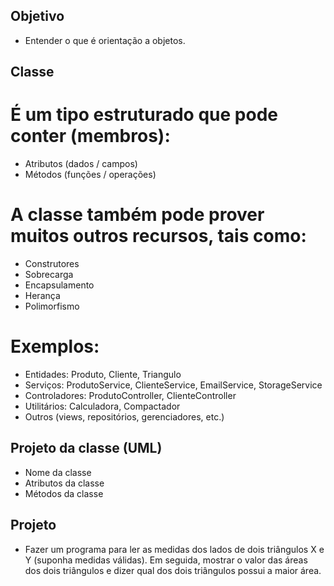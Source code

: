 ## Objetivo
- Entender o que é orientação a objetos.

## Classe
# É um tipo estruturado que pode conter (membros):
- Atributos (dados / campos)
- Métodos (funções / operações)

# A classe também pode prover muitos outros recursos, tais como:
- Construtores
- Sobrecarga
- Encapsulamento
- Herança
- Polimorfismo

# Exemplos:
- Entidades: Produto, Cliente, Triangulo
- Serviços: ProdutoService, ClienteService, EmailService, StorageService
- Controladores: ProdutoController, ClienteController
- Utilitários: Calculadora, Compactador
- Outros (views, repositórios, gerenciadores, etc.)

## Projeto da classe (UML)
- Nome da classe
- Atributos da classe
- Métodos da classe

## Projeto
- Fazer um programa para ler as medidas dos lados de dois triângulos X e Y (suponha medidas
válidas). Em seguida, mostrar o valor das áreas dos dois triângulos e dizer qual dos dois triângulos
possui a maior área.
